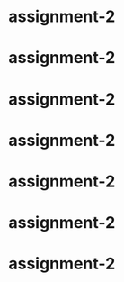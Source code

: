 # assignment-2
# assignment-2
# assignment-2
# assignment-2
# assignment-2
# assignment-2
# assignment-2
